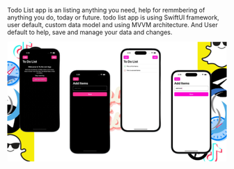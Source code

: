 Todo List app is an listing anything you need, help for remmbering of anything you do, today or future. todo list app is using SwiftUI framework, user default, custom data model and using MVVM architecture. 
And User default to help, save and manage your data and changes.

![alt text](https://github.com/PFebrianoooo/TodoList_app/blob/main/ToDoList/Assets.xcassets/Images/TodoList_Image.imageset/TodoList_Image.jpg?raw=true)
